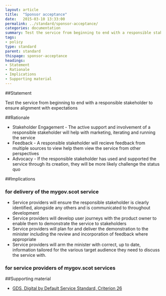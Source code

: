 ```yaml
---
layout: article
title:  "Sponsor acceptance"
date:   2015-03-10 13:33:00
permalink: ../standard/sponsor-acceptance/ 
categories: documentation
summary: Test the service from beginning to end with a responsible stakeholder to ensure alignment with expectations
tags: 
- policy
type: standard
parent: standard
thispage: sponsor-acceptance
headings:
- Statement
- Rationale
- Implications
- Supporting material
---
```


##Statement

Test the service from beginning to end with a responsible stakeholder to ensure alignment with expectations

##Rationale

* Stakeholder Engagement - The active support and involvement of a responsible stakeholder will help with marketing, iterating and running the service
* Feedback - A responsible stakeholder will recieve feedback from multiple sources to view help them view the service from other perspectives
* Advocacy - If the responsible stakeholder has used and supported the service through its creation, they will be more likely challenge the status quo

##Implications

### for delivery of the mygov.scot service

* Service providers will ensure the responsible stakeholder is clearly identified, alongside any others and is communicated to throughout development
* Service providers will develop user journeys with the product owner to enable them to demonstrate the service to stakeholders
* Service providers will plan for and deliver the demonstration to the minister including the review and incorporation of feedback where appropriate
* Service providers will arm the minister with correct, up to date, information tailored for the various target audience they need to discuss the service with.

### for service providers of mygov.scot services


##Supporting material

- [GDS, Digital by Default Service Standard, Criterion 26](https://www.gov.uk/service-manual/digital-by-default#criterion-26)
